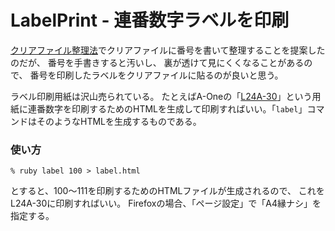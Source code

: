 # LabelPrint - 連番数字ラベルを印刷

[クリアファイル整理法](http://masui.blog.jp/archives/397102.html)でクリアファイルに番号を書いて整理することを提案したのだが、
番号を手書きすると汚いし、
裏が透けて見にくくなることがあるので、
番号を印刷したラベルをクリアファイルに貼るのが良いと思う。

ラベル印刷用紙は沢山売られている。
たとえばA-Oneの「[L24A-30](http://labelyasan.com/product/justsystem/1102.php)」という用紙に連番数字を印刷するためのHTMLを生成して印刷すればいい。「```label```」コマンドはそのようなHTMLを生成するものである。

### 使い方

```
% ruby label 100 > label.html
```

とすると、100〜111を印刷するためのHTMLファイルが生成されるので、
これをL24A-30に印刷すればいい。
Firefoxの場合、「ページ設定」で「A4縁ナシ」を指定する。
